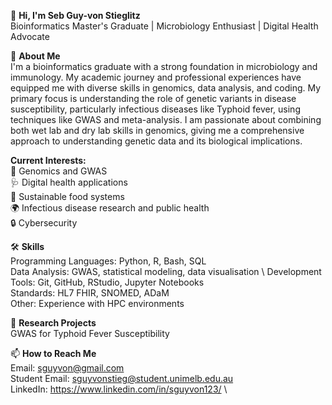 👋 **Hi, I'm Seb Guy-von Stieglitz** \
Bioinformatics Master's Graduate | Microbiology Enthusiast | Digital Health Advocate

🧬 **About Me** \
I'm a bioinformatics graduate with a strong foundation in microbiology and immunology. My academic journey and professional experiences have equipped me with diverse skills in genomics, data analysis, and coding. My primary focus is understanding the role of genetic variants in disease susceptibility, particularly infectious diseases like Typhoid fever, using techniques like GWAS and meta-analysis. I am passionate about combining both wet lab and dry lab skills in genomics, giving me a comprehensive approach to understanding genetic data and its biological implications.

**Current Interests:** \
🧬 Genomics and GWAS \
🩺 Digital health applications \
🌱 Sustainable food systems \
🌍 Infectious disease research and public health \
🔒 Cybersecurity

🛠 **Skills** \
Programming Languages: Python, R, Bash, SQL \
Data Analysis: GWAS, statistical modeling, data visualisation \ 
Development Tools: Git, GitHub, RStudio, Jupyter Notebooks \
Standards: HL7 FHIR, SNOMED, ADaM \
Other: Experience with HPC environments 

🔬 **Research Projects** \
GWAS for Typhoid Fever Susceptibility

📫 **How to Reach Me** \
Email: sguyvon@gmail.com \
Student Email: sguyvonstieg@student.unimelb.edu.au \
LinkedIn: https://www.linkedin.com/in/sguyvon123/ \
<!---
sguyvon/sguyvon is a ✨ special ✨ repository because its `README.md` (this file) appears on your GitHub profile.
You can click the Preview link to take a look at your changes.
--->
